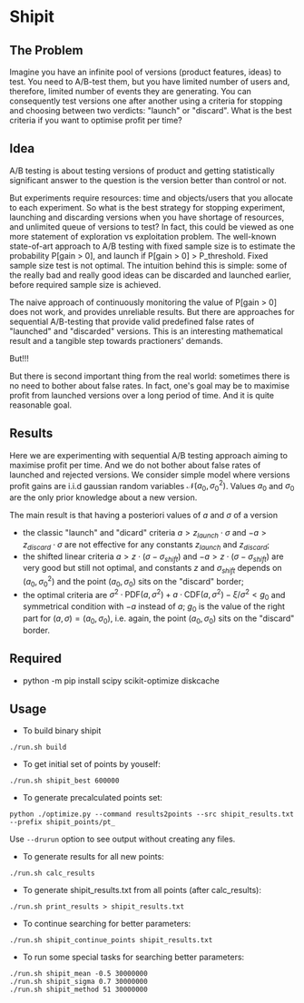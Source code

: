 # Shipit

## The Problem

Imagine you have an infinite pool of versions (product features, ideas) to test. You need to A/B-test them, but you have limited number of users and, therefore, limited number of events they are generating. You can consequently test versions one after another using a criteria for stopping and choosing between two verdicts: "launch" or "discard". What is the best criteria if you want to optimise profit per time?

## Idea

A/B testing is about testing versions of product and getting statistically significant answer to the question is the version better than control or not.

But experiments require resources: time and objects/users that you allocate to each experiment. So what is the best strategy for stopping experiment, launching and discarding versions when you have shortage of resources, and unlimited queue of versions to test? In fact, this could be viewed as one more statement of exploration vs exploitation problem. The well-known state-of-art approach to A/B testing with fixed sample size is to estimate the probability P[gain > 0], and launch if P[gain > 0] > P_threshold.  Fixed sample size test is not optimal. The intuition behind this is simple: some of the really bad and really good ideas can be discarded and launched earlier, before required sample size is achieved.

The naive approach of continuously monitoring the value of P[gain > 0] does not work, and provides unreliable results. But there are approaches for sequential A/B-testing that provide valid predefined false rates of "launched" and "discarded" versions. This is an interesting mathematical result and a tangible step towards practioners' demands.

But!!!

But there is second important thing from the real world: sometimes there is no need to bother about false rates. In fact, one's goal may be to maximise profit from launched versions over a long period of time. And it is quite reasonable goal.

## Results
Here we are experimenting with sequential A/B testing approach aiming to maximise profit per time. And we do not bother about false rates of launched and rejected versions. We consider simple model where versions profit gains are i.i.d gaussian random variables $\mathcal{N}(a_0, \sigma_0^2)$. Values $a_0$ and $\sigma_0$ are the only prior knowledge about a new version.

The main result is that having a posteriori values of $a$ and $\sigma$ of a version

- the classic "launch" and "dicard" criteria  $a > z_{launch}\cdot \sigma$ and  $-a > z_{discard}\cdot \sigma$ are not effective for any constants $z_{launch}$ and $z_{discard}$;
- the shifted linear criteria $a > z \cdot (\sigma - \sigma_{shift})$ and $-a > z \cdot (\sigma - \sigma_{shift})$ are very good but still not optimal, and constants $z$ and $\sigma_{shift}$ depends on $(a_0, \sigma_0^2)$ and the point $(a_0, \sigma_0)$ sits on the "discard" border;
- the optimal criteria are $\sigma^2 \cdot \mathrm{PDF}(a, \sigma^2) + a \cdot \mathrm{CDF}(a, \sigma^2) -\xi /\sigma^2 < g_0$ and symmetrical condition with $-a$ instead of $a$; $g_0$ is the value of the right part for $(a, \sigma) = (a_0, \sigma_0)$, i.e. again, the point $(a_0, \sigma_0)$ sits on the "discard" border.

## Required

- python -m pip install scipy scikit-optimize diskcache

## Usage

- To build binary shipit
```
./run.sh build
```


- To get initial set of points by youself:
```
./run.sh shipit_best 600000
```

- To generate precalculated points set:
```
python ./optimize.py --command results2points --src shipit_results.txt --prefix shipit_points/pt_
```
Use `--drurun` option to see output without creating any files.

- To generate results for all new points:
```
./run.sh calc_results
```

- To generate shipit_results.txt from all points (after calc_results):
```
./run.sh print_results > shipit_results.txt
```

- To continue searching for better parameters:
```
./run.sh shipit_continue_points shipit_results.txt
```

- To run some special tasks for searching better parameters:
```
./run.sh shipit_mean -0.5 30000000
./run.sh shipit_sigma 0.7 30000000
./run.sh shipit_method 51 30000000
```
